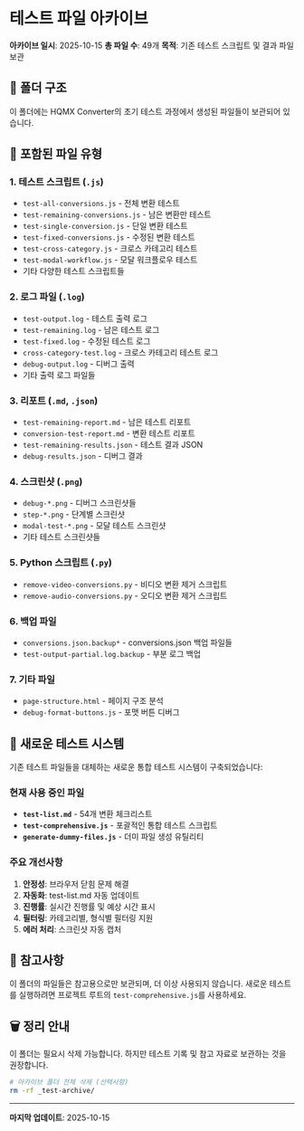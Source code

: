 # 테스트 파일 아카이브

**아카이브 일시**: 2025-10-15
**총 파일 수**: 49개
**목적**: 기존 테스트 스크립트 및 결과 파일 보관

## 📁 폴더 구조

이 폴더에는 HQMX Converter의 초기 테스트 과정에서 생성된 파일들이 보관되어 있습니다.

## 📄 포함된 파일 유형

### 1. 테스트 스크립트 (`.js`)
- `test-all-conversions.js` - 전체 변환 테스트
- `test-remaining-conversions.js` - 남은 변환만 테스트
- `test-single-conversion.js` - 단일 변환 테스트
- `test-fixed-conversions.js` - 수정된 변환 테스트
- `test-cross-category.js` - 크로스 카테고리 테스트
- `test-modal-workflow.js` - 모달 워크플로우 테스트
- 기타 다양한 테스트 스크립트들

### 2. 로그 파일 (`.log`)
- `test-output.log` - 테스트 출력 로그
- `test-remaining.log` - 남은 테스트 로그
- `test-fixed.log` - 수정된 테스트 로그
- `cross-category-test.log` - 크로스 카테고리 테스트 로그
- `debug-output.log` - 디버그 출력
- 기타 출력 로그 파일들

### 3. 리포트 (`.md`, `.json`)
- `test-remaining-report.md` - 남은 테스트 리포트
- `conversion-test-report.md` - 변환 테스트 리포트
- `test-remaining-results.json` - 테스트 결과 JSON
- `debug-results.json` - 디버그 결과

### 4. 스크린샷 (`.png`)
- `debug-*.png` - 디버그 스크린샷들
- `step-*.png` - 단계별 스크린샷
- `modal-test-*.png` - 모달 테스트 스크린샷
- 기타 테스트 스크린샷들

### 5. Python 스크립트 (`.py`)
- `remove-video-conversions.py` - 비디오 변환 제거 스크립트
- `remove-audio-conversions.py` - 오디오 변환 제거 스크립트

### 6. 백업 파일
- `conversions.json.backup*` - conversions.json 백업 파일들
- `test-output-partial.log.backup` - 부분 로그 백업

### 7. 기타 파일
- `page-structure.html` - 페이지 구조 분석
- `debug-format-buttons.js` - 포맷 버튼 디버그

## 🚀 새로운 테스트 시스템

기존 테스트 파일들을 대체하는 새로운 통합 테스트 시스템이 구축되었습니다:

### 현재 사용 중인 파일
- **`test-list.md`** - 54개 변환 체크리스트
- **`test-comprehensive.js`** - 포괄적인 통합 테스트 스크립트
- **`generate-dummy-files.js`** - 더미 파일 생성 유틸리티

### 주요 개선사항
1. **안정성**: 브라우저 닫힘 문제 해결
2. **자동화**: test-list.md 자동 업데이트
3. **진행률**: 실시간 진행률 및 예상 시간 표시
4. **필터링**: 카테고리별, 형식별 필터링 지원
5. **에러 처리**: 스크린샷 자동 캡처

## 📝 참고사항

이 폴더의 파일들은 참고용으로만 보관되며, 더 이상 사용되지 않습니다.
새로운 테스트를 실행하려면 프로젝트 루트의 `test-comprehensive.js`를 사용하세요.

## 🗑️ 정리 안내

이 폴더는 필요시 삭제 가능합니다. 하지만 테스트 기록 및 참고 자료로 보관하는 것을 권장합니다.

```bash
# 아카이브 폴더 전체 삭제 (선택사항)
rm -rf _test-archive/
```

---

**마지막 업데이트**: 2025-10-15
